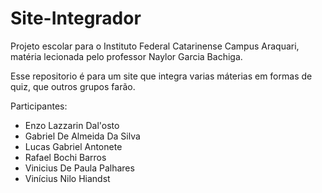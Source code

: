 # Site-Integrador

Projeto escolar para o Instituto Federal Catarinense Campus Araquari, matéria lecionada pelo professor Naylor Garcia Bachiga.

Esse repositorio é para um site que integra varias máterias em formas de quiz, que outros grupos farão. 


Participantes: 
- Enzo Lazzarin Dal'osto
- Gabriel De Almeida Da Silva
- Lucas Gabriel Antonete
- Rafael Bochi Barros
- Vinicius De Paula Palhares
- Vinícius Nilo Hiandst
